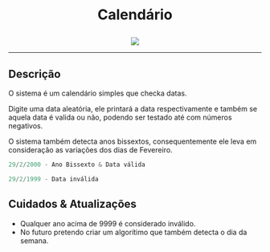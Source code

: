 # <p align = "center"> Calendário

<p align="center">
  <img src = "https://user-images.githubusercontent.com/108163958/234414449-a88bef6b-7cd9-45a6-820e-95a7e9e855f1.gif">
       </p>
  <hr>
  
## Descrição

O sistema é um calendário simples que checka datas.

Digite uma data aleatória, ele printará a data respectivamente e também se aquela data é valida ou não, podendo ser testado até com números negativos.

O sistema também detecta anos bissextos, consequentemente ele leva em consideração as variações dos dias de Fevereiro.

```py
29/2/2000 - Ano Bissexto & Data válida
```
```py
29/2/1999 - Data inválida
```

## Cuidados & Atualizações

* Qualquer ano acima de 9999 é considerado inválido.
* No futuro pretendo criar um algorítimo que também detecta o dia da semana.
